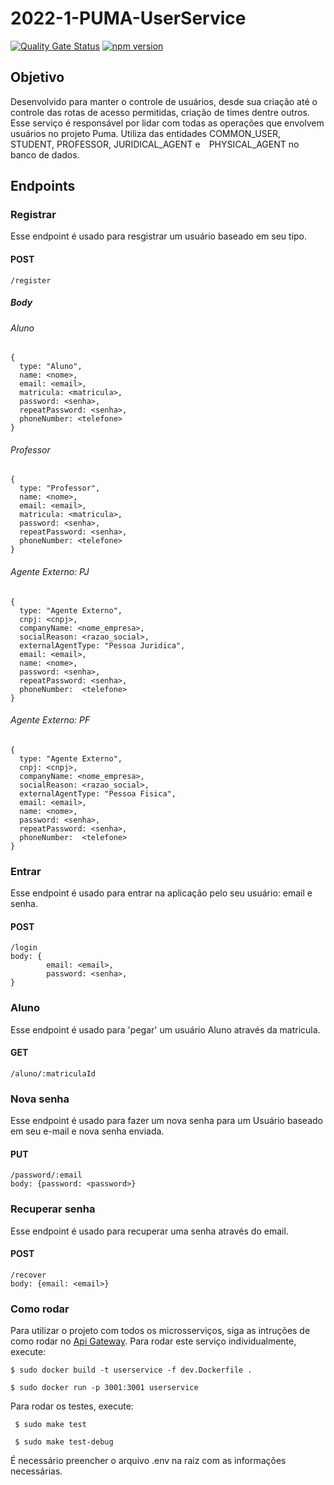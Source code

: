 # 2022-1-PUMA-UserService

[![Quality Gate Status](https://sonarcloud.io/api/project_badges/measure?project=fga-eps-mds_2022-1-PUMA-UserService&metric=alert_status)](https://sonarcloud.io/summary/new_code?id=fga-eps-mds_2022-1-PUMA-UserService) [![npm version](https://img.shields.io/badge/npm--express-v4.17.1-blue)](https://www.npmjs.com/package/express/v/4.17.1)

## Objetivo

Desenvolvido para manter o controle de usuários, desde sua criação até o controle das rotas de acesso permitidas, criação de times dentre outros.
Esse serviço é responsável por lidar com todas as operações que envolvem usuários no projeto Puma. Utiliza das entidades COMMON_USER, STUDENT, PROFESSOR, JURIDICAL_AGENT e PHYSICAL_AGENT no banco de dados.

## Endpoints

### Registrar 

Esse endpoint é usado para resgistrar um usuário baseado em seu tipo.

#### POST  
```
/register 
```
##### Body

###### Aluno
```
{
  type: "Aluno", 
  name: <nome>, 
  email: <email>, 
  matricula: <matricula>, 
  password: <senha>, 
  repeatPassword: <senha>, 
  phoneNumber: <telefone>
} 

```
###### Professor
```
{
  type: "Professor", 
  name: <nome>, 
  email: <email>, 
  matricula: <matricula>, 
  password: <senha>, 
  repeatPassword: <senha>, 
  phoneNumber: <telefone>
} 
```
###### Agente Externo: PJ
```
{
  type: "Agente Externo", 
  cnpj: <cnpj>, 
  companyName: <nome_empresa>, 
  socialReason: <razao_social>, 
  externalAgentType: "Pessoa Juridica", 
  email: <email>, 
  name: <nome>, 
  password: <senha>, 
  repeatPassword: <senha>, 
  phoneNumber:  <telefone>
}
```
###### Agente Externo: PF
```
{
  type: "Agente Externo", 
  cnpj: <cnpj>, 
  companyName: <nome_empresa>, 
  socialReason: <razao_social>, 
  externalAgentType: "Pessoa Fisica", 
  email: <email>, 
  name: <nome>, 
  password: <senha>, 
  repeatPassword: <senha>, 
  phoneNumber:  <telefone>
}
```
 
### Entrar 

Esse endpoint é usado para entrar na aplicação pelo seu usuário: email e senha.

#### POST  
```
/login
body: {
        email: <email>,  
        password: <senha>, 
} 
```
 
### Aluno 

Esse endpoint é usado para 'pegar' um usuário Aluno através da matricula.

#### GET  
```
/aluno/:matriculaId 
```

### Nova senha

Esse endpoint é usado para fazer um nova senha para um Usuário baseado em seu e-mail e nova senha enviada.

#### PUT 
```
/password/:email
body: {password: <password>}
```

### Recuperar senha

Esse endpoint é usado para recuperar uma senha através do email.

#### POST 
```
/recover 
body: {email: <email>}
```
 

### Como rodar

Para utilizar o projeto com todos os microsserviços, siga as intruções de como rodar no [Api Gateway](https://github.com/fga-eps-mds/2021-1-PUMA-ApiGateway). Para rodar este serviço individualmente, execute:

``` $ sudo docker build -t userservice -f dev.Dockerfile . ```

``` $ sudo docker run -p 3001:3001 userservice ```

Para rodar os testes, execute:

``` $ sudo make test```

``` $ sudo make test-debug```

É necessário preencher o arquivo .env na raiz com as informações necessárias.
